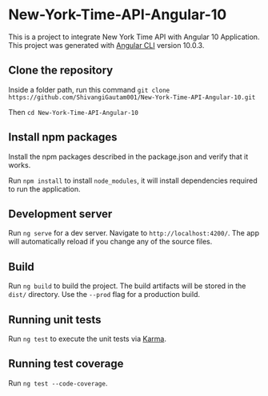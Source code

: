 # New-York-Time-API-Angular-10

This is a project to integrate New York Time API with Angular 10 Application.
This project was generated with [Angular CLI](https://github.com/angular/angular-cli) version 10.0.3.

## Clone the repository

Inside a folder path, run this command
`git clone https://github.com/ShivangiGautam001/New-York-Time-API-Angular-10.git`

Then
`cd New-York-Time-API-Angular-10`

## Install npm packages

Install the npm packages described in the package.json and verify that it works.

Run `npm install` to install `node_modules`, it will install dependencies required to run the application. 

## Development server

Run `ng serve` for a dev server. Navigate to `http://localhost:4200/`. The app will automatically reload if you change any of the source files.

## Build

Run `ng build` to build the project. The build artifacts will be stored in the `dist/` directory. Use the `--prod` flag for a production build.

## Running unit tests

Run `ng test` to execute the unit tests via [Karma](https://karma-runner.github.io).

## Running test coverage

Run `ng test --code-coverage`.

